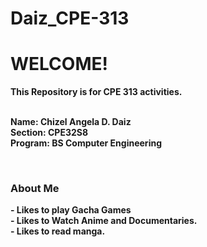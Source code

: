 # Daiz_CPE-313
# WELCOME!
**This Repository is for CPE 313 activities.**

<br>**Name: Chizel Angela D. Daiz**
<br>**Section: CPE32S8**
<br>**Program: BS Computer Engineering**

<br><h3>**About Me**</h3>
     **- Likes to play Gacha Games**
<br> **- Likes to Watch Anime and Documentaries.**
<br> **- Likes to read manga.**




